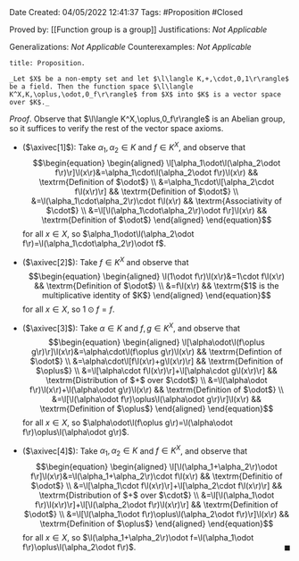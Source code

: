 <br />
<br />

Date Created: 04/05/2022 12:41:37
Tags: #Proposition #Closed

Proved by: [[Function group is a group]]
Justifications: _Not Applicable_

Generalizations: _Not Applicable_
Counterexamples: _Not Applicable_

``` ad-Proposition
title: Proposition.

_Let $X$ be a non-empty set and let $\l\langle K,+,\cdot,0,1\r\rangle$ be a field. Then the function space $\l\langle K^X,K,\oplus,\odot,0_f\r\rangle$ from $X$ into $K$ is a vector space over $K$._

```

_Proof_. Observe that $\l\langle K^X,\oplus,0_f\r\rangle$ is an Abelian group, so it suffices to verify the rest of the vector space axioms.
* ($\axivec[1]$): Take $\alpha_1,\alpha_2\in K$ and $f\in K^X$, and observe that
$$\begin{equation}
    \begin{aligned}
        \l[\alpha_1\odot\l(\alpha_2\odot f\r)\r]\l(x\r)&=\alpha_1\cdot\l(\alpha_2\odot f\r)\l(x\r) && \textrm{Definition of $\odot$} \\
        &=\alpha_1\cdot\l[\alpha_2\cdot f\l(x\r)\r] && \textrm{Definition of $\odot$} \\
        &=\l(\alpha_1\cdot\alpha_2\r)\cdot f\l(x\r) && \textrm{Associativity of $\cdot$} \\
        &=\l[\l(\alpha_1\cdot\alpha_2\r)\odot f\r]\l(x\r) && \textrm{Definition of $\odot$}
    \end{aligned}
\end{equation}$$
for all $x\in X$, so $\alpha_1\odot\l(\alpha_2\odot f\r)=\l(\alpha_1\cdot\alpha_2\r)\odot f$.

* ($\axivec[2]$): Take $f\in K^X$ and observe that
$$\begin{equation}
    \begin{aligned}
        \l(1\odot f\r)\l(x\r)&=1\cdot f\l(x\r) && \textrm{Definition of $\odot$} \\
        &=f\l(x\r) && \textrm{$1$ is the multiplicative identity of $K$}
    \end{aligned}
\end{equation}$$
for all $x\in X$, so $1\odot f=f$.
* ($\axivec[3]$): Take $\alpha\in K$ and $f,g\in K^X$, and observe that
$$\begin{equation}
    \begin{aligned}
        \l[\alpha\odot\l(f\oplus g\r)\r]\l(x\r)&=\alpha\cdot\l(f\oplus g\r)\l(x\r) && \textrm{Defintion of $\odot$} \\
        &=\alpha\cdot\l[f\l(x\r)+g\l(x\r)\r] && \textrm{Definition of $\oplus$} \\
        &=\l[\alpha\cdot f\l(x\r)\r]+\l[\alpha\cdot g\l(x\r)\r] && \textrm{Distribution of $+$ over $\cdot$} \\
        &=\l(\alpha\odot f\r)\l(x\r)+\l(\alpha\odot g\r)\l(x\r) && \textrm{Definition of $\odot$} \\
        &=\l[\l(\alpha\odot f\r)\oplus\l(\alpha\odot g\r)\r]\l(x\r) && \textrm{Definition of $\oplus$}
    \end{aligned}
\end{equation}$$
for all $x\in X$, so $\alpha\odot\l(f\oplus g\r)=\l(\alpha\odot f\r)\oplus\l(\alpha\odot g\r)$.
* ($\axivec[4]$): Take $\alpha_1,\alpha_2\in K$ and $f\in K^X$, and observe that
$$\begin{equation}
    \begin{aligned}
        \l[\l(\alpha_1+\alpha_2\r)\odot f\r]\l(x\r)&=\l(\alpha_1+\alpha_2\r)\cdot f\l(x\r) && \textrm{Definitio of $\odot$} \\
        &=\l[\alpha_1\cdot f\l(x\r)\r]+\l[\alpha_2\cdot f\l(x\r)\r] && \textrm{Distribution of $+$ over $\cdot$} \\
        &=\l[\l(\alpha_1\odot f\r)\l(x\r)\r]+\l[\l(\alpha_2\odot f\r)\l(x\r)\r] && \textrm{Definition of $\odot$} \\
        &=\l[\l(\alpha_1\odot f\r)\oplus\l(\alpha_2\odot f\r)\r]\l(x\r) && \textrm{Definition of $\oplus$}
    \end{aligned}
\end{equation}$$
for all $x\in X$, so $\l(\alpha_1+\alpha_2\r)\odot f=\l(\alpha_1\odot f\r)\oplus\l(\alpha_2\odot f\r)$.<span style="float:right;">$\blacksquare$</span>
